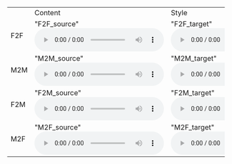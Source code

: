 <!DOCTYPE html>
<html lang=”en”>
<head>
</head>
<body>
  <table>
  <tr>
    <td></td>
    <td>Content</td>
    <td>Style</td>
    <td>Conversion</td>
  </tr>
  <tr>
    <td>F2F</td>
    <td>
          "F2F_source"
          <audio controls autoplay>
                <source src="audio_sample/Pitch_test/F2F_source.wav" type="audio/mpeg">
          </audio></td>
    <td>
          "F2F_target"
          <audio controls autoplay>
                <source src="audio_sample/Pitch_test/F2F_target.wav" type="audio/mpeg">
          </audio></td>
    <td>
          "F2F_nvcneto"
          <audio controls autoplay>
                <source src="audio_sample/Pitch_test/F2F_nvcneto.wav" type="audio/mpeg">
          </audio></td>
  </tr>
  <tr>
    <td>M2M</td>
    <td>
          "M2M_source"
          <audio controls autoplay>
                <source src="audio_sample/Pitch_test/M2M_source.wav" type="audio/mpeg">
          </audio></td>
    <td>
          "M2M_target"
          <audio controls autoplay>
                <source src="audio_sample/Pitch_test/M2M_target.wav" type="audio/mpeg">
          </audio></td>
    <td>
          "M2M_nvcneto"
          <audio controls autoplay>
                <source src="audio_sample/Pitch_test/M2M_nvcneto.wav" type="audio/mpeg">
          </audio></td>
  </tr>
  <tr>
    <td>F2M</td>
    <td>
          "F2M_source"
          <audio controls autoplay>
                <source src="audio_sample/Pitch_test/F2M_source.wav" type="audio/mpeg">
          </audio></td>
    <td>
          "F2M_target"
          <audio controls autoplay>
                <source src="audio_sample/Pitch_test/F2M_target.wav" type="audio/mpeg">
          </audio></td>
    <td>
          "F2M_nvcneto"
          <audio controls autoplay>
                <source src="audio_sample/Pitch_test/F2M_nvcneto.wav" type="audio/mpeg">
          </audio></td>
  </tr>
  <tr>
    <td>M2F</td>
    <td>
          "M2F_source"
          <audio controls autoplay>
                <source src="audio_sample/Pitch_test/M2F_source.wav" type="audio/mpeg">
          </audio></td>
    <td>
          "M2F_target"
          <audio controls autoplay>
                <source src="audio_sample/Pitch_test/M2F_target.wav" type="audio/mpeg">
          </audio></td>
    <td>
          "M2F_nvcneto"
          <audio controls autoplay>
                <source src="audio_sample/Pitch_test/M2F_nvcneto.wav" type="audio/mpeg">
          </audio></td>
  </tr>
</table>


</body>
</html>
